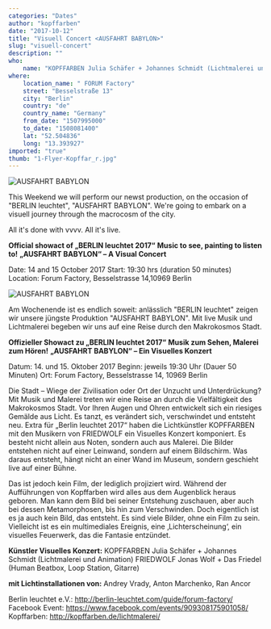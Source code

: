 ```yaml
---
categories: "Dates"
author: "kopffarben"
date: "2017-10-12"
title: "Visuell Concert <AUSFAHRT BABYLON>"
slug: "visuell-concert"
description: ""
who: 
    name: "KOPFFARBEN Julia Schäfer + Johannes Schmidt (Lichtmalerei und Animation) FRIEDWOLF Jonas Wolf + Das Friedel (Human Beatbox, Loop Station, Gitarre)"
where: 
    location_name: " FORUM Factory"
    street: "Besselstraße 13"
    city: "Berlin"
    country: "de"
    country_name: "Germany"
    from_date: "1507995000"
    to_date: "1508081400"
    lat: "52.504836"
    long: "13.393927"
imported: "true"
thumb: "1-Flyer-Kopffar_r.jpg"
---
```



![AUSFAHRT BABYLON](1-Flyer-Kopffar_r.jpg) 


This Weekend we will perform our newst production, on the occasion of "BERLIN leuchtet", "AUSFAHRT BABYLON".
We're going to embark on a visuell journey through the macrocosm of the city.

All it's done with vvvv. All it's live. 

**Official showact of „BERLIN leuchtet 2017“**
**Music to see, painting to listen to!**
**„AUSFAHRT BABYLON“ – A Visual Concert**

Date: 14 and 15 October 2017
Start: 19:30 hrs (duration 50 minutes)
Location: Forum Factory, Besselstrasse 14,10969 Berlin

![AUSFAHRT BABYLON ](3-Flyer-Kopffar_r.jpg) 

Am Wochenende ist es endlich soweit: anlässlich "BERLIN leuchtet" zeigen wir unsere jüngste Produktion "AUSFAHRT BABYLON".
Mit live Musik und Lichtmalerei begeben wir uns auf eine Reise durch den Makrokosmos Stadt.

**Offizieller Showact zu „BERLIN leuchtet 2017“**
**Musik zum Sehen, Malerei zum Hören!**
**„AUSFAHRT BABYLON“ – Ein Visuelles Konzert**


Datum: 14. und 15. Oktober 2017
Beginn: jeweils 19:30 Uhr (Dauer 50 Minuten)
Ort: Forum Factory, Besselstrasse 14, 10969 Berlin

Die Stadt – Wiege der Zivilisation oder Ort der Unzucht und Unterdrückung? Mit Musik und Malerei treten wir eine Reise an durch die Vielfältigkeit des Makrokosmos Stadt.
Vor Ihren Augen und Ohren entwickelt sich ein riesiges Gemälde aus Licht. Es tanzt, es verändert sich, verschwindet und entsteht neu.
Extra für „Berlin leuchtet 2017“ haben die Lichtkünstler KOPFFARBEN mit den Musikern von FRIEDWOLF ein Visuelles Konzert komponiert.
Es besteht nicht allein aus Noten, sondern auch aus Malerei. Die Bilder entstehen nicht auf einer Leinwand, sondern auf einem Bildschirm. Was daraus entsteht, hängt nicht an einer Wand im Museum, sondern geschieht live auf einer Bühne.

Das ist jedoch kein Film, der lediglich projiziert wird. Während der Aufführungen von Kopffarben wird alles aus dem Augenblick heraus geboren. Man kann dem Bild bei seiner Entstehung zuschauen, aber auch bei dessen Metamorphosen, bis hin zum Verschwinden. Doch eigentlich ist es ja auch kein Bild, das entsteht. Es sind viele Bilder, ohne ein Film zu sein. Vielleicht ist es ein multimediales Ereignis, eine ‚Lichterscheinung‘, ein visuelles Feuerwerk, das die Fantasie entzündet.

**Künstler Visuelles Konzert:**
KOPFFARBEN Julia Schäfer + Johannes Schmidt
(Lichtmalerei und Animation)
FRIEDWOLF Jonas Wolf + Das Friedel
(Human Beatbox, Loop Station, Gitarre)

**mit Lichtinstallationen von:**
Andrey Vrady, Anton Marchenko, Ran Ancor

Berlin leuchtet e.V.: http://berlin-leuchtet.com/guide/forum-factory/
Facebook Event: https://www.facebook.com/events/909308175901058/
Kopffarben: <http://kopffarben.de/lichtmalerei/>